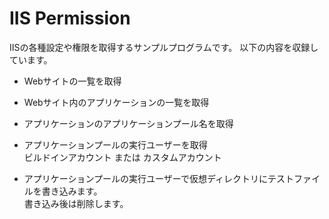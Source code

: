 # IIS Permission

IISの各種設定や権限を取得するサンプルプログラムです。
以下の内容を収録しています。

- Webサイトの一覧を取得
- Webサイト内のアプリケーションの一覧を取得
- アプリケーションのアプリケーションプール名を取得
- アプリケーションプールの実行ユーザーを取得  
ビルドインアカウント または カスタムアカウント  

- アプリケーションプールの実行ユーザーで仮想ディレクトリにテストファイルを書き込みます。  
書き込み後は削除します。
